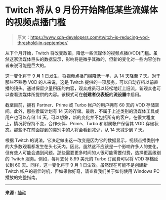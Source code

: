 # Twitch 将从 9 月份开始降低某些流媒体的视频点播门槛

> 原文：<https://www.xda-developers.com/twitch-is-reducing-vod-threshold-in-september/>

从下个月开始，Twitch 将改变政策，降低一些流媒体的视频点播(VOD)门槛。虽然这家流媒体巨头的数据显示，影响将是微乎其微的，但新的变化对一些内容创作者来说可能是巨大的。

这一变化将于 9 月 1 日发生，将视频点播门槛降低一半，从 14 天降至 7 天。对于那些不熟悉 VOD 的人来说，这是 Twitch 提供的一项服务，可以自动存档以前直播的镜头。通过保留少量积压的内容，观众成员可以轻松地赶上旧流，新观众也可以查看流媒体所提供的内容。该模式可在**创建者仪表板**的**流设置**中启用。

截至目前，拥有 Partner、Prime 或 Turbo 帐户的用户拥有 60 天的 VOD 存储空间。此外，那些隶属计划有 14 天的存储。最后，不属于上述类别的流媒体工具或用户也可以存储 14 天。可以想象，新的变化并不包括所有的客户。在很大程度上，情况将保持不变，合作伙伴、Prime、Turbo 和附属帐户保留其 VOD 存储状态。那些不在前面提到的类别中的人将会看到减少，从 14 天减少到 7 天。

根据 Twitch 的说法，它决定做出这一改变是因为它的数据显示，视频点播类别中的大多数观看都发生在头七天内。因此，虽然这不应该是一个影响许多人的变化，但有些人可能会遇到问题。那些需要更多时间的人很可能需要付费，选择更高级别的 Twitch 服务。例如，每月支付 8.99 美元的 Turbo 订阅费可以将 VOD 存档延长到 60 天。同样，这一变化将于 9 月 1 日生效。虽然现在可能不是创建新 Twitch 帐户的最佳时机，但如果你好奇，请查看我们关于如何使用 Windows PC 播放的完整指南。

* * *

**来源** : [抽动](https://help.twitch.tv/s/article/video-on-demand?language=en_US#optionsforvideos)